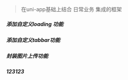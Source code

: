 > 在uni-app基础上结合 日常业务 集成的框架

##### 添加自定义loading 功能
##### 添加自定义tabbar功能
##### 封装图片上传功能 
 ##### 123123
